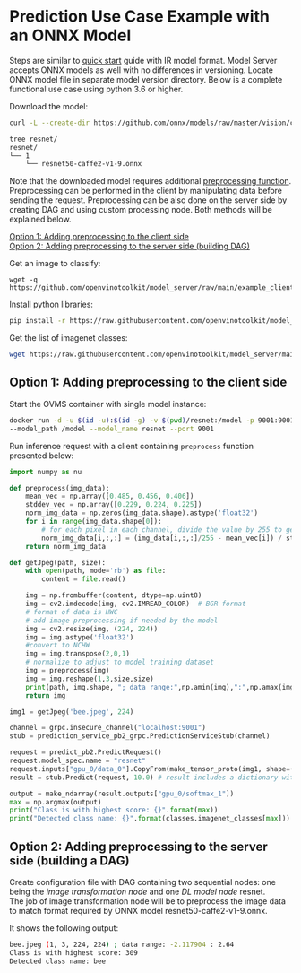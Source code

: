 # Prediction Use Case Example with an ONNX Model

Steps are similar to [quick start](ovms_quickstart.md) guide with IR model format. Model Server accepts ONNX models as well with no differences in versioning. Locate ONNX model file in separate model version directory.
Below is a complete functional use case using python 3.6 or higher.

Download the model:
```bash
curl -L --create-dir https://github.com/onnx/models/raw/master/vision/classification/resnet/model/resnet50-caffe2-v1-9.onnx -o resnet/1/resnet50-caffe2-v1-9.onnx
```
```bash
tree resnet/
resnet/
└── 1
    └── resnet50-caffe2-v1-9.onnx
```
Note that the downloaded model requires additional [preprocessing function](https://github.com/onnx/models/tree/master/vision/classification/resnet#preprocessing). Preprocessing can be performed in the client by manipulating data before sending the request. Preprocessing can be also done on the server side by creating DAG and using custom processing node. Both methods will be explained below.

<a href="#client-side">Option 1: Adding preprocessing to the client side</a>  
<a href="#server-side">Option 2: Adding preprocessing to the server side (building DAG)</a>

Get an image to classify:
```
wget -q https://github.com/openvinotoolkit/model_server/raw/main/example_client/images/bee.jpeg
```
Install python libraries:
```bash
pip install -r https://raw.githubusercontent.com/openvinotoolkit/model_server/main/example_client/client_requirements.txt
```
Get the list of imagenet classes:
```bash
wget https://raw.githubusercontent.com/openvinotoolkit/model_server/main/example_client/classes.py
```

## Option 1: Adding preprocessing to the client side <a name="#client-side"></a>

Start the OVMS container with single model instance:
```bash
docker run -d -u $(id -u):$(id -g) -v $(pwd)/resnet:/model -p 9001:9001 openvino/model_server:latest \
--model_path /model --model_name resnet --port 9001
```

Run inference request with a client containing `preprocess` function presented below:
```python
import numpy as nu

def preprocess(img_data):
    mean_vec = np.array([0.485, 0.456, 0.406])
    stddev_vec = np.array([0.229, 0.224, 0.225])
    norm_img_data = np.zeros(img_data.shape).astype('float32')
    for i in range(img_data.shape[0]):
        # for each pixel in each channel, divide the value by 255 to get value between [0, 1] and then normalize
        norm_img_data[i,:,:] = (img_data[i,:,:]/255 - mean_vec[i]) / stddev_vec[i]
    return norm_img_data

def getJpeg(path, size):
    with open(path, mode='rb') as file:
        content = file.read()

    img = np.frombuffer(content, dtype=np.uint8)
    img = cv2.imdecode(img, cv2.IMREAD_COLOR)  # BGR format
    # format of data is HWC
    # add image preprocessing if needed by the model
    img = cv2.resize(img, (224, 224))
    img = img.astype('float32')
    #convert to NCHW
    img = img.transpose(2,0,1)
    # normalize to adjust to model training dataset
    img = preprocess(img)
    img = img.reshape(1,3,size,size)
    print(path, img.shape, "; data range:",np.amin(img),":",np.amax(img))
    return img

img1 = getJpeg('bee.jpeg', 224)

channel = grpc.insecure_channel("localhost:9001")
stub = prediction_service_pb2_grpc.PredictionServiceStub(channel)

request = predict_pb2.PredictRequest()
request.model_spec.name = "resnet"
request.inputs["gpu_0/data_0"].CopyFrom(make_tensor_proto(img1, shape=(img1.shape)))
result = stub.Predict(request, 10.0) # result includes a dictionary with all model outputs

output = make_ndarray(result.outputs["gpu_0/softmax_1"])
max = np.argmax(output)
print("Class is with highest score: {}".format(max))
print("Detected class name: {}".format(classes.imagenet_classes[max]))
```

## Option 2: Adding preprocessing to the server side (building a DAG) <a name="#server-side"></a>

Create configuration file with DAG containing two sequential nodes: one being the _image transformation node_ and one _DL model node_ resnet.  
The job of image transformation node will be to preprocess the image data to match format required by ONNX model resnet50-caffe2-v1-9.onnx.






It shows the following output:
```bash
bee.jpeg (1, 3, 224, 224) ; data range: -2.117904 : 2.64
Class is with highest score: 309
Detected class name: bee
```
